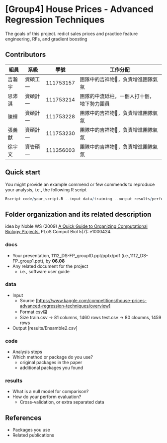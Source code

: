 # [Group4] House Prices - Advanced Regression Techniques
The goals of this project.
redict sales prices and practice feature engineering, RFs, and gradient boosting

## Contributors
|組員|系級|學號|工作分配|
|-|-|-|-|
|吉瀚宇|資碩工一|111753157|團隊中的吉祥物🦒，負責增進團隊氣氛| 
|思沛淇|資碩計一|111753214|團隊的中流砥柱，一個人打十個，地下勢力團員|
|陳輝|資碩計一|111753228|團隊中的吉祥物🦒，負責增進團隊氣氛|
|張義猷|資碩計一|111753230|團隊中的吉祥物🦒，負責增進團隊氣氛|
|徐宇文|資管碩一|111356003|團隊中的吉祥物🦒，負責增進團隊氣氛|
## Quick start
You might provide an example commend or few commends to reproduce your analysis, i.e., the following R script
```R
Rscript code/your_script.R --input data/training --output results/performance.tsv
```

## Folder organization and its related description
idea by Noble WS (2009) [A Quick Guide to Organizing Computational Biology Projects.](https://journals.plos.org/ploscompbiol/article?id=10.1371/journal.pcbi.1000424) PLoS Comput Biol 5(7): e1000424.

### docs
* Your presentation, 1112_DS-FP_groupID.ppt/pptx/pdf (i.e.,1112_DS-FP_group1.ppt), by **06.08**
* Any related document for the project
  * i.e., software user guide

### data
* Input
  * Source [https://www.kaggle.com/competitions/house-prices-advanced-regression-techniques/overview]
  * Format csv檔
  * Size  train.csv -> 81 columns, 1460 rows
          test.csv  -> 80 cloumns, 1459 rows
* Output
[results/Ensamble2.csv]
### code
* Analysis steps
* Which method or package do you use? 
  * original packages in the paper
  * additional packages you found

### results
* What is a null model for comparison?
* How do your perform evaluation?
  * Cross-validation, or extra separated data

## References
* Packages you use
* Related publications
